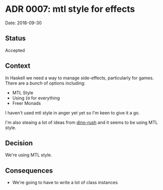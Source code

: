 # ADR 0007: mtl style for effects

Date: 2018-09-30

## Status

Accepted

## Context

In Haskell we need a way to manage side-effects, particularly for games. There are a _bunch_ of
options including:

- MTL Style
- Using `IO` for everything
- Freer Monads

I haven't used mtl style in anger yet yet so I'm keen to give it a go.

I'm also steaing a lot of ideas from [dino-rush](https://github.com/jxv/dino-rush/) and it
seems to be using MTL style.

## Decision

We're using MTL style.

## Consequences

- We're going to have to write a lot of class instances

